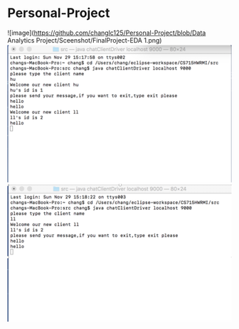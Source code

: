 # Personal-Project

![image](https://github.com/changlc125/Personal-Project/blob/Data Analytics Project/Sceenshot/FinalProject-EDA 1.png)
![image](https://github.com/changlc125/Personal-Project/blob/main/ScreenShot/2.png)
![image](https://github.com/changlc125/Personal-Project/blob/main/ScreenShot/3.png)
